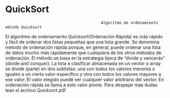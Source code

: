 # QuickSort
                                              Algoritmo de ordenamiento método Quicksort
                                            

El algoritmo de ordenamiento Quicksort(Ordenación Rápida) es más rápido y fácil de ordenar dos listas pequeñas que una lista grande. 
Se denomina método de ordenación rápida porque, en general, puede ordenar una lista de datos mucho más rápidamente que cualquiera
de los otros métodos de ordenación.
El método se basa en la estrategia típica de “divide y vencerás” (divide and conquer). La lista a clasificar almacenada
en un vector o array se divide (parte) en dos sublistas: una con todos los valores menores o iguales a un
cierto valor específico y otra con todos los valores mayores a ese valor. El valor elegido puede ser cualquier valor
arbitrario del vector. En ordenación rápida se llama a este valor pivote. 
Para despejar mas dudas lean el archivo Quicksort.pdf










